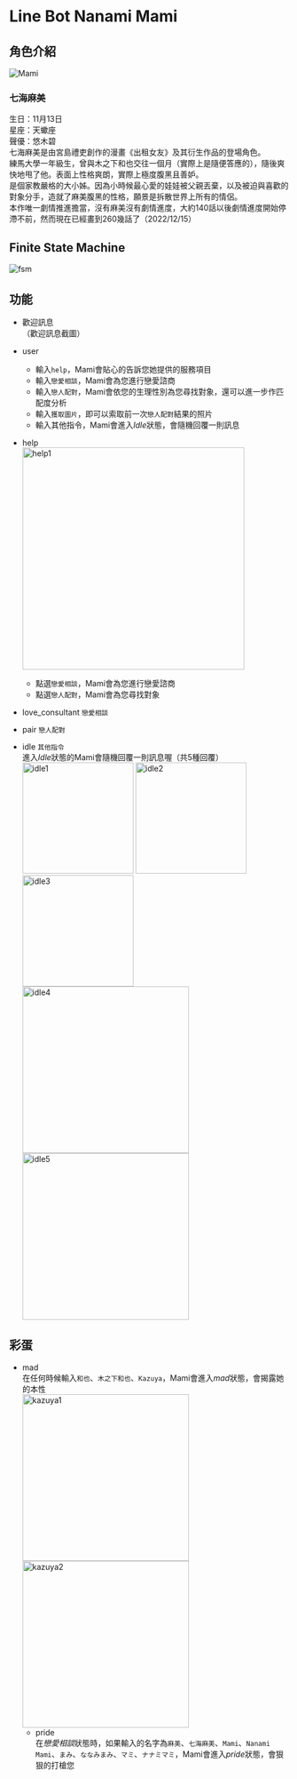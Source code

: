 # Line Bot Nanami Mami

## 角色介紹
![Mami](./img/Mami_profile2.png)
### 七海麻美
生日：11月13日  
星座：天蠍座  
聲優：悠木碧  
七海麻美是由宮島禮吏創作的漫畫《出租女友》及其衍生作品的登場角色。  
練馬大學一年級生，曾與木之下和也交往一個月（實際上是隨便答應的），隨後爽快地甩了他。表面上性格爽朗，實際上極度腹黑且善妒。  
是個家教嚴格的大小姊。因為小時候最心愛的娃娃被父親丟棄，以及被迫與喜歡的對象分手，造就了麻美腹黑的性格，願景是拆散世界上所有的情侶。  
本作唯一劇情推進擔當，沒有麻美沒有劇情進度，大約140話以後劇情進度開始停滯不前，然而現在已經畫到260幾話了（2022/12/15）

## Finite State Machine
![fsm](./img/fsm.png)

## 功能
* 歡迎訊息  
  （歡迎訊息截圖）
* user
  * 輸入`help`，Mami會貼心的告訴您她提供的服務項目  
  * 輸入`戀愛相談`，Mami會為您進行戀愛諮商
  * 輸入`戀人配對`，Mami會依您的生理性別為您尋找對象，還可以進一步作匹配度分析  
  * 輸入`獲取圖片`，即可以索取前一次`戀人配對`結果的照片
  * 輸入其他指令，Mami會進入*Idle*狀態，會隨機回覆一則訊息
* help  
<img
  src="/img/help1.jpg"
  alt="help1"
  title="help1"
  style="display: inline-block; margin: 0 auto; width: 400px">  
  * 點選`戀愛相談`，Mami會為您進行戀愛諮商  
  * 點選`戀人配對`，Mami會為您尋找對象  
* love_consultant `戀愛相談`  
  
* pair `戀人配對`

* idle `其他指令`  
  進入*Idle*狀態的Mami會隨機回覆一則訊息喔（共5種回覆）  
  <img
  src="/img/idle1.jpg"
  alt="idle1"
  title="idle1"
  style="display: inline-block; margin: 0 auto; height: 200px">
  <img
  src="/img/idle2.jpg"
  alt="idle2"
  title="idle2"
  style="display: inline-block; margin: 0 auto; height: 200px">
  <img
  src="/img/idle3.jpg"
  alt="idle3"
  title="idle3"
  style="display: inline-block; margin: 0 auto; height: 200px">
  <img
  src="/img/idle4.jpg"
  alt="idle4"
  title="idle4"
  style="display: inline-block; margin: 0 auto; height: 300px">
  <img
  src="/img/idle5.jpg"
  alt="idle5"
  title="idle5"
  style="display: inline-block; margin: 0 auto; height: 300px">
## 彩蛋

* mad  
  在任何時候輸入`和也`、`木之下和也`、`Kazuya`，Mami會進入*mad*狀態，會揭露她的本性  
  <img
  src="/img/kazuya1.jpg"
  alt="kazuya1"
  title="kazuya1"
  style="display: inline-block; margin: 0 auto; width: 300px">
  <img
  src="/img/kazuya2.jpg"
  alt="kazuya2"
  title="kazuya2"
  style="display: inline-block; margin: 0 auto; width: 300px">
  * pride  
  在*戀愛相談*狀態時，如果輸入的名字為`麻美`、`七海麻美`、`Mami`、`Nanami Mami`、`まみ`、`ななみまみ`、`マミ`、`ナナミマミ`，Mami會進入*pride*狀態，會狠狠的打槍您


